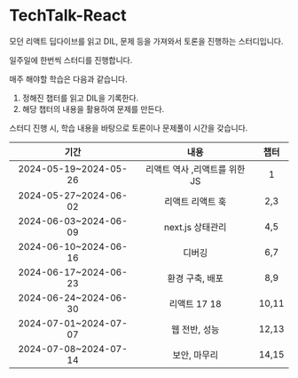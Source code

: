 # TechTalk-React

모던 리액트 딥다이브를 읽고 DIL, 문제 등을 가져와서 토론을 진행하는 스터디입니다.

일주일에 한번씩 스터디를 진행합니다.

매주 해야할 학습은 다음과 같습니다.

1. 정해진 챕터를 읽고 DIL을 기록한다.
2. 해당 챕터의 내용을 활용하여 문제를 만든다.

스터디 진행 시, 학습 내용을 바탕으로 토론이나 문제풀이 시간을 갖습니다.

|기간|내용|챕터|
|:--:|:--:|:--:|
|2024-05-19~2024-05-26| 리액트 역사 ,리액트를 위한 JS |1|
|2024-05-27~2024-06-02| 리액트 리액트 훅 |2,3|
|2024-06-03~2024-06-09| next.js 상태관리 |4,5|
|2024-06-10~2024-06-16| 디버깅 |6,7|
|2024-06-17~2024-06-23| 환경 구축, 배포 |8,9|
|2024-06-24~2024-06-30| 리액트 17 18 |10,11|
|2024-07-01~2024-07-07| 웹 전반, 성능 |12,13|
|2024-07-08~2024-07-14| 보안, 마무리 |14,15|
